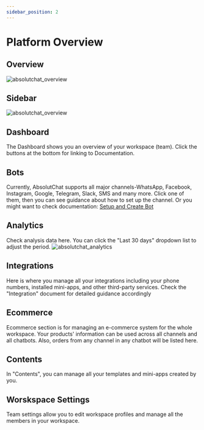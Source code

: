 ```yaml
---
sidebar_position: 2
---
```



# Platform Overview

## Overview
![absolutchat_overview](/img/overview.png)

## Sidebar
![absolutchat_overview](/img/sidebar.png)

## Dashboard
The Dashboard shows you an overview of your workspace (team). Click the  buttons at the bottom for linking to Documentation.

## Bots
Currently, AbsolutChat supports all major channels-WhatsApp, Facebook, Instagram, Google, Telegram, Slack, SMS and many more. Click one of them, then you can see guidance about how to set up the channel. Or you might want to check documentation: [Setup and Create Bot](/docs/Dashboard/setup-createbots.md)


## Analytics
Check analysis data here. You can click the "Last 30 days" dropdown list to adjust the period.
![absolutchat_analytics](/img/analytics.png)

## Integrations
Here is where you manage all your integrations including your phone numbers, installed mini-apps, and other third-party services. Check the "Integration" document for detailed guidance accordingly

## Ecommerce
Ecommerce section is for managing an e-commerce system for the whole workspace. Your products' information can be used across all channels and all chatbots. Also, orders from any channel in any chatbot will be listed here.

## Contents
In "Contents", you can manage all your templates and mini-apps created by you.

## Worskspace Settings
Team settings allow you to edit workspace profiles and manage all the members in your workspace.
